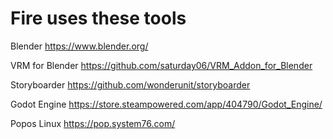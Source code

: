 # Fire uses these tools

Blender https://www.blender.org/

VRM for Blender https://github.com/saturday06/VRM_Addon_for_Blender

Storyboarder https://github.com/wonderunit/storyboarder

Godot Engine https://store.steampowered.com/app/404790/Godot_Engine/

Popos Linux https://pop.system76.com/